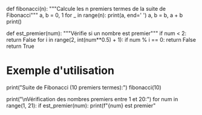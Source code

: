 def fibonacci(n):
    """Calcule les n premiers termes de la suite de Fibonacci"""
    a, b = 0, 1
    for _ in range(n):
        print(a, end=' ')
        a, b = b, a + b
    print()

def est_premier(num):
    """Vérifie si un nombre est premier"""
    if num < 2:
        return False
    for i in range(2, int(num**0.5) + 1):
        if num % i == 0:
            return False
    return True

# Exemple d'utilisation
print("Suite de Fibonacci (10 premiers termes):")
fibonacci(10)

print("\nVérification des nombres premiers entre 1 et 20:")
for num in range(1, 21):
    if est_premier(num):
        print(f"{num} est premier"